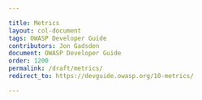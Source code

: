 ```yaml
---

title: Metrics
layout: col-document
tags: OWASP Developer Guide
contributors: Jon Gadsden
document: OWASP Developer Guide
order: 1200
permalink: /draft/metrics/
redirect_to: https://devguide.owasp.org/10-metrics/

---
```


